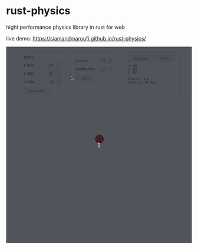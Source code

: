 # rust-physics
hight performance physics library in rust for web

live demo: https://siamandmaroufi.github.io/rust-physics/

<img src="demo.gif" />
